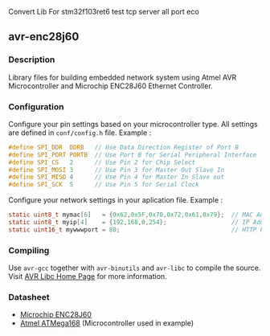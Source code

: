 Convert Lib For stm32f103ret6 test tcp server all port eco

## avr-enc28j60

### Description
Library files for building embedded network system using Atmel AVR Microcontroller and Microchip ENC28J60 Ethernet Controller.

### Configuration
Configure your pin settings based on your microcontroller type. All settings are defined in `conf/config.h` file. Example :
```c
#define SPI_DDR  DDRB   // Use Data Direction Register of Port B
#define SPI_PORT PORTB  // Use Port B for Serial Peripheral Interface
#define SPI_CS   2      // Use Pin 2 for Chip Select
#define SPI_MOSI 3      // Use Pin 3 for Master Out Slave In
#define SPI_MISO 4      // Use Pin 4 for Master In Slave out
#define SPI_SCK  5      // Use Pin 5 for Serial Clock
```

Configure your network settings in your aplication file. Example :
```c
static uint8_t mymac[6]   = {0x62,0x5F,0x70,0x72,0x61,0x79};  // MAC Address
static uint8_t myip[4]    = {192,168,0,254};                  // IP Address
static uint16_t mywwwport = 80;                               // HTTP Port
```

### Compiling
Use `avr-gcc` together with `avr-binutils` and `avr-libc` to compile the source. Visit [AVR Libc Home Page](http://www.nongnu.org/avr-libc/) for more information.

### Datasheet
 - [Microchip ENC28J60](http://ww1.microchip.com/downloads/en/DeviceDoc/39662a.pdf)
 - [Atmel ATMega168](http://www.atmel.com/pt/br/Images/doc2545.pdf) (Microcontroller used in example)
